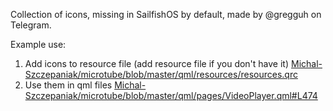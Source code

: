 Collection of icons, missing in SailfishOS by default, made by @gregguh on Telegram.

Example use:
1. Add icons to resource file (add resource file if you don't have it) [Michal-Szczepaniak/microtube/blob/master/qml/resources/resources.qrc](https://github.com/Michal-Szczepaniak/microtube/blob/master/qml/resources/resources.qrc)
2. Use them in qml files [Michal-Szczepaniak/microtube/blob/master/qml/pages/VideoPlayer.qml#L474](https://github.com/Michal-Szczepaniak/microtube/blob/master/qml/pages/VideoPlayer.qml#L474)